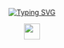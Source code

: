 <p align="center">
  <!-- Typing SVG by DenverCoder1 - https://github.com/DenverCoder1/readme-typing-svg -->
  <a href="https://git.io/typing-svg">
  <img src="https://readme-typing-svg.demolab.com?font=Fira+Code&duration=3000&pause=1000&color=9CFF00&center=true&random=true&width=435&lines=Always+learning+new+things.;A+web+and+discord+bot+developer.;Experienced+at+multiple+language." alt="Typing SVG" /></a>
</p>
<p align="center">
  <a href="https://discord.gg/q5NcW2HCQn" alt="Discord" title="Devxstore"><img width="32px" src="https://i.imgur.com/OViZO8J.png"/></a>
</p>
